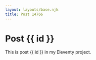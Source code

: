 ```yaml
---
layout: layouts/base.njk
title: Post 14766
---
```


# Post {{ id }}

This is post {{ id }} in my Eleventy project.
